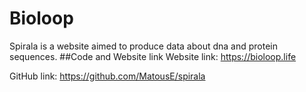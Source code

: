 # Bioloop
Spirala is a website aimed to produce data about dna and protein
sequences.
##Code and Website link
Website link: https://bioloop.life

GitHub link: https://github.com/MatousE/spirala
